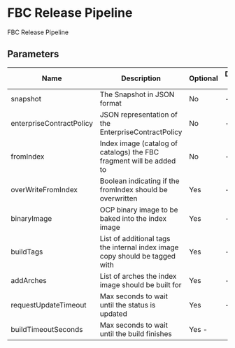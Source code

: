 # FBC Release Pipeline

FBC Release Pipeline

## Parameters

| Name | Description | Optional | Default value |
|------|-------------|----------|---------------|
| snapshot | The Snapshot in JSON format | No | - |
| enterpriseContractPolicy | JSON representation of the EnterpriseContractPolicy | No | - |
| fromIndex | Index image (catalog of catalogs) the FBC fragment will be added to | No | - |
| overWriteFromIndex | Boolean indicating if the fromIndex should be overwritten | Yes | - |
| binaryImage | OCP binary image to be baked into the index image | Yes | - |
| buildTags | List of additional tags the internal index image copy should be tagged with | Yes | - |
| addArches | List of arches the index image should be built for | Yes | - |
| requestUpdateTimeout | Max seconds to wait until the status is updated | Yes | - |
| buildTimeoutSeconds | Max seconds to wait until the build finishes | Yes - |